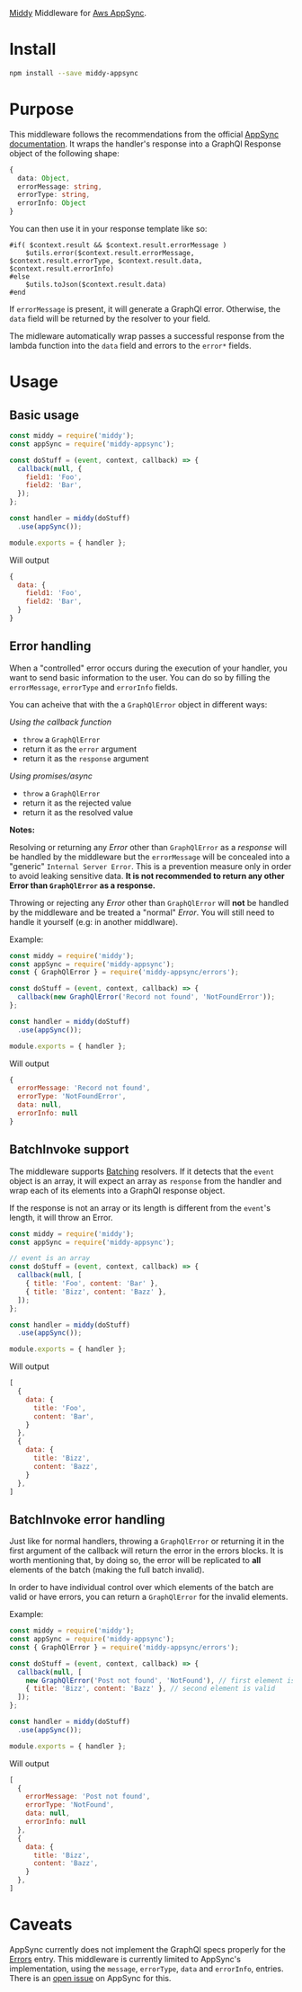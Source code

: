 [Middy](http://middy.js.org/) Middleware for [Aws AppSync](https://aws.amazon.com/appsync/).

# Install

````bash
npm install --save middy-appsync
````

# Purpose

This middleware follows the recommendations from the official [AppSync documentation](https://docs.aws.amazon.com/appsync/latest/devguide/tutorial-lambda-resolvers.html#returning-individual-errors).
It wraps the handler's response into a GraphQl Response object of the following shape:

````ts
{
  data: Object,
  errorMessage: string,
  errorType: string,
  errorInfo: Object
}
````

You can then use it in your response template like so:

````velocity
#if( $context.result && $context.result.errorMessage )
    $utils.error($context.result.errorMessage, $context.result.errorType, $context.result.data, $context.result.errorInfo)
#else
    $utils.toJson($context.result.data)
#end
````

If `errorMessage` is present, it will generate a GraphQl error.
Otherwise, the `data` field will be returned by the resolver to your field.

The midleware automatically wrap passes a successful response from the lambda function into the `data` field and errors to the `error*` fields.

# Usage

## Basic usage

````js
const middy = require('middy');
const appSync = require('middy-appsync');

const doStuff = (event, context, callback) => {
  callback(null, {
    field1: 'Foo',
    field2: 'Bar',
  });
};

const handler = middy(doStuff)
  .use(appSync());

module.exports = { handler };
````

Will output

````js
{
  data: {
    field1: 'Foo',
    field2: 'Bar',
  }
}
````

## Error handling

When a "controlled" error occurs during the execution of your handler, you want to send basic information to the user. You can do so by filling the `errorMessage`, `errorType` and `errorInfo` fields.

You can acheive that with the a `GraphQlError` object in different ways:

*Using the callback function*
- `throw` a `GraphQlError`
- return it as the `error` argument
- return it as the `response` argument

*Using promises/async*
- `throw` a `GraphQlError`
- return it as the rejected value
- return it as the resolved value

**Notes:**

Resolving or returning any *Error* other than `GraphQlError` as a *response* will be handled by the middleware but the `errorMessage` will be concealed into a "generic" `Internal Server Error`. This is a prevention measure only in order to avoid leaking sensitive data. **It is not recommended to return any other Error than `GraphQlError` as a response.**

Throwing or rejecting any *Error* other than `GraphQlError` will **not** be handled by the middleware and be treated a "normal" *Error*. You will still need to handle it yourself (e.g: in another middlware).

Example:

````js
const middy = require('middy');
const appSync = require('middy-appsync');
const { GraphQlError } = require('middy-appsync/errors');

const doStuff = (event, context, callback) => {
  callback(new GraphQlError('Record not found', 'NotFoundError'));
};

const handler = middy(doStuff)
  .use(appSync());

module.exports = { handler };
````

Will output

````js
{
  errorMessage: 'Record not found',
  errorType: 'NotFoundError',
  data: null,
  errorInfo: null
}
````

## BatchInvoke support

The middleware supports [Batching](https://docs.aws.amazon.com/appsync/latest/devguide/tutorial-lambda-resolvers.html#advanced-use-case-batching) resolvers. If it detects that
the `event` object is an array, it will expect an array as `response` from the handler and
wrap each of its elements into a GraphQl response object.

If the response is not an array or its length is different from the `event`'s length, it will throw an Error.

````js
const middy = require('middy');
const appSync = require('middy-appsync');

// event is an array
const doStuff = (event, context, callback) => {
  callback(null, [
    { title: 'Foo', content: 'Bar' },
    { title: 'Bizz', content: 'Bazz' },
  ]);
};

const handler = middy(doStuff)
  .use(appSync());

module.exports = { handler };
````

Will output

````js
[
  {
    data: {
      title: 'Foo',
      content: 'Bar',
    }
  },
  {
    data: {
      title: 'Bizz',
      content: 'Bazz',
    }
  },
]
````

## BatchInvoke error handling

Just like for normal handlers, throwing a `GraphQlError` or returning it in the first argument of the callback will return the error in the errors blocks. It is worth mentioning that, by doing so, the error will be replicated to **all** elements of the batch (making the full batch invalid).

In order to have individual control over which elements of the batch are valid or have errors, you can return a `GraphQlError` for the invalid elements.

Example:

````js
const middy = require('middy');
const appSync = require('middy-appsync');
const { GraphQlError } = require('middy-appsync/errors');

const doStuff = (event, context, callback) => {
  callback(null, [
    new GraphQlError('Post not found', 'NotFound'), // first element is Invalid
    { title: 'Bizz', content: 'Bazz' }, // second element is valid
  ]);
};

const handler = middy(doStuff)
  .use(appSync());

module.exports = { handler };
````

Will output

````js
[
  {
    errorMessage: 'Post not found',
    errorType: 'NotFound',
    data: null,
    errorInfo: null
  },
  {
    data: {
      title: 'Bizz',
      content: 'Bazz',
    }
  },
]
````

# Caveats

AppSync currently does not implement the GraphQl specs properly for the [Errors](https://graphql.github.io/graphql-spec/June2018/#sec-Errors) entry.
This middleware is currently limited to AppSync's implementation, using the `message`, `errorType`, `data` and `errorInfo`, entries.
There is an [open issue](https://github.com/aws/aws-appsync-community/issues/71) on AppSync for this.
